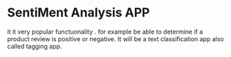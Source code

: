 # SentiMent Analysis APP

it it very popular functuonality . for example be able to determine if a product review is positive or negative. It will be a text classification app also called tagging app.

